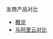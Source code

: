 <div class="sidebar_title icon-product__" title="友商产品对比">友商产品对比</div>

* [概览](/common-docs/README.md)
* [与阿里云对比](/common-docs/compared_with_aliyun.md)


